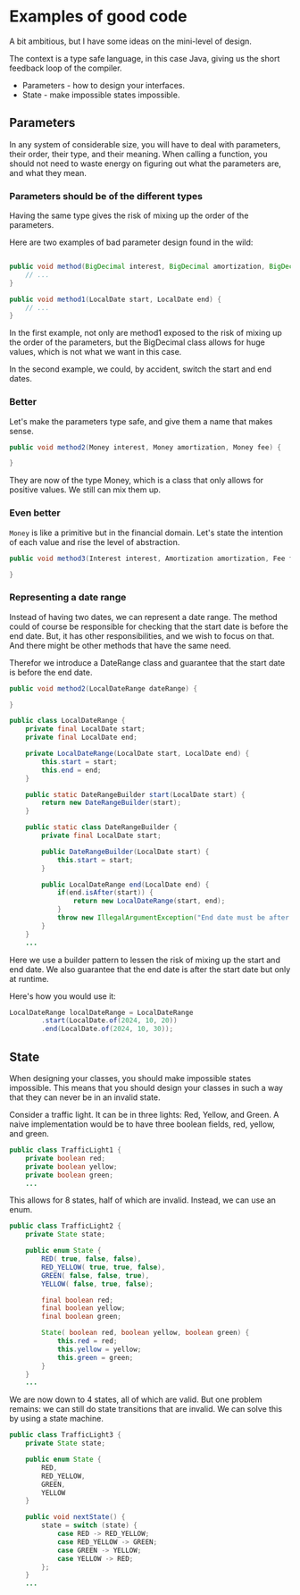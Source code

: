 # Examples of good code

A bit ambitious, but I have some ideas on the mini-level of design.

The context is a type safe language, in this case Java, giving us the short feedback loop of the compiler.

* Parameters - how to design your interfaces.
* State - make impossible states impossible.

## Parameters

In any system of considerable size, you will have to deal with parameters, their
order, their type, and their meaning. When calling a function, you should not need to
waste energy on figuring out what the parameters are, and what they mean.

### Parameters should be of the different types

Having the same type gives the risk of mixing up the order of the parameters.

Here are two examples of bad parameter design found in the wild:

```java

public void method(BigDecimal interest, BigDecimal amortization, BigDecimal fee) {
    // ...
}

public void method1(LocalDate start, LocalDate end) {
    // ...
}
```
In the first example, not only are method1 exposed to the risk of mixing up the order of the parameters, 
but the BigDecimal class allows for huge values, which is not what we want in this case.

In the second example, we could, by accident, switch the start and end dates.

### Better

Let's make the parameters type safe, and give them a name that makes sense.

```java
public void method2(Money interest, Money amortization, Money fee) {

}
```
They are now of the type Money, which is a class that only allows for positive values. We still can
mix them up.

### Even better

`Money` is like a primitive but in the financial domain. Let's state the intention of each value
and rise the level of abstraction.

```java
public void method3(Interest interest, Amortization amortization, Fee fee) {

}
```
### Representing a date range

Instead of having two dates, we can represent a date range. The method could of course be responsible
for checking that the start date is before the end date. But, it has other responsibilities, and we
wish to focus on that. And there might be other methods that have the same need.

Therefor we introduce a DateRange class and guarantee that the start date is before the end date.

```java
public void method2(LocalDateRange dateRange) {

}

public class LocalDateRange {
    private final LocalDate start;
    private final LocalDate end;

    private LocalDateRange(LocalDate start, LocalDate end) {
        this.start = start;
        this.end = end;
    }

    public static DateRangeBuilder start(LocalDate start) {
        return new DateRangeBuilder(start);
    }

    public static class DateRangeBuilder {
        private final LocalDate start;

        public DateRangeBuilder(LocalDate start) {
            this.start = start;
        }

        public LocalDateRange end(LocalDate end) {
            if(end.isAfter(start)) {
                return new LocalDateRange(start, end);
            }
            throw new IllegalArgumentException("End date must be after start date");
        }
    }
    ...
```

Here we use a builder pattern to lessen the risk of mixing up the start and end date. We also guarantee
that the end date is after the start date but only at runtime.

Here's how you would use it:

```java
LocalDateRange localDateRange = LocalDateRange
        .start(LocalDate.of(2024, 10, 20))
        .end(LocalDate.of(2024, 10, 30));
```

## State

When designing your classes, you should make impossible states impossible. This means that you should
design your classes in such a way that they can never be in an invalid state.

Consider a traffic light. It can be in three lights: Red, Yellow, and Green. A naive implementation
would be to have three boolean fields, red, yellow, and green.

```java
public class TrafficLight1 {
    private boolean red;
    private boolean yellow;
    private boolean green;
    ...
```

This allows for 8 states, half of which are invalid. Instead, we can use an enum.

```java
public class TrafficLight2 {
    private State state;

    public enum State {
        RED( true, false, false),
        RED_YELLOW( true, true, false),
        GREEN( false, false, true),
        YELLOW( false, true, false);

        final boolean red;
        final boolean yellow;
        final boolean green;

        State( boolean red, boolean yellow, boolean green) {
            this.red = red;
            this.yellow = yellow;
            this.green = green;
        }
    }
    ...
```

We are now down to 4 states, all of which are valid. But one problem remains: we can still do state
transitions that are invalid. We can solve this by using a state machine.

```java
public class TrafficLight3 {
    private State state;

    public enum State {
        RED,
        RED_YELLOW,
        GREEN,
        YELLOW
    }

    public void nextState() {
        state = switch (state) {
            case RED -> RED_YELLOW;
            case RED_YELLOW -> GREEN;
            case GREEN -> YELLOW;
            case YELLOW -> RED;
        };
    }
    ...
```
